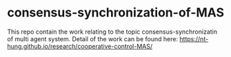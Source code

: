 # consensus-synchronization-of-MAS

This repo contain the work relating to the topic consensus-synchronizatin of multi agent system. 
Detail of the work can be found here: https://nt-hung.github.io/research/cooperative-control-MAS/
